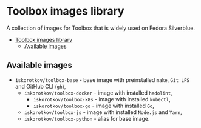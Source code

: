 # Toolbox images library

A collection of images for Toolbox that is widely used on Fedora Silverblue.

- [Toolbox images library](#toolbox-images-library)
  - [Available images](#available-images)

## Available images

- `iskorotkov/toolbox-base` - base image with preinstalled `make`, `Git LFS` and GitHub CLI (`gh`),
  - `iskorotkov/toolbox-docker` - image with installed `hadolint`,
    - `iskorotkov/toolbox-k8s` - image with installed `kubectl`,
    - `iskorotkov/toolbox-go` - image with installed `Go`,
  - `iskorotkov/toolbox-js` - image with installed `Node.js` and `Yarn`,
  - `iskorotkov/toolbox-python` - alias for base image.

